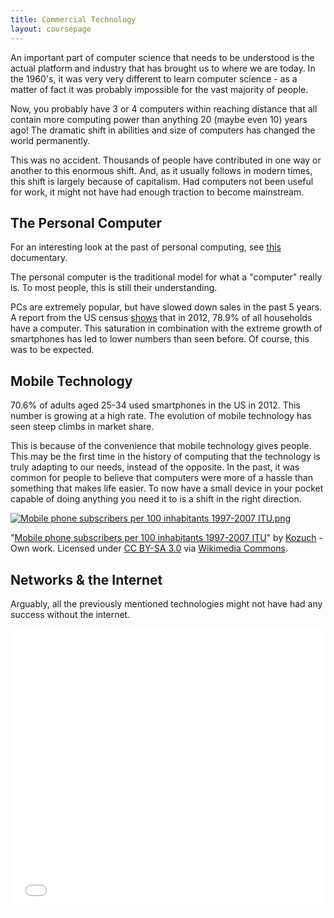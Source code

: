 ```yaml
---
title: Commercial Technology
layout: coursepage
---
```


An important part of computer science that needs to be understood is the actual platform and industry that has brought us to where we are today. In the 1960's, it was very very different to learn computer science - as a matter of fact it was probably impossible for the vast majority of people.

Now, you probably have 3 or 4 computers within reaching distance that all contain more computing power than anything 20 (maybe even 10) years ago! The dramatic shift in abilities and size of computers has changed the world permanently.

This was no accident. Thousands of people have contributed in one way or another to this enormous shift. And, as it usually follows in modern times, this shift is largely because of capitalism. Had computers not been useful for work, it might not have had enough traction to become mainstream.

## The Personal Computer
For an interesting look at the past of personal computing, see [this](https://www.youtube.com/watch?v=HuBXbvl1Sg4&list=PLudrw8Z7-gFa7Is4YZitOF7-AfLl2u8IA) documentary.

The personal computer is the traditional model for what a "computer" really is. To most people, this is still their understanding.

PCs are extremely popular, but have slowed down sales in the past 5 years. A report from the US census [shows](http://www.census.gov/hhes/computer/files/2012/Computer_Use_Infographic_FINAL.pdf) that in 2012, 78.9% of all households have a computer. This saturation in combination with the extreme growth of smartphones has led to lower numbers than seen before. Of course, this was to be expected. 

## Mobile Technology
70.6% of adults aged 25-34 used smartphones in the US in 2012. This number is growing at a high rate. The evolution of mobile technology has seen steep climbs in market share.

This is because of the convenience that mobile technology gives people. This may be the first time in the history of computing that the technology is truly adapting to our needs, instead of the opposite. In the past, it was common for people to believe that computers were more of a hassle than something that makes life easier. To now have a small device in your pocket capable of doing anything you need it to is a shift in the right direction.

<div class="credited">
    <a href="http://commons.wikimedia.org/wiki/File:Mobile_phone_subscribers_per_100_inhabitants_1997-2007_ITU.png#mediaviewer/File:Mobile_phone_subscribers_per_100_inhabitants_1997-2007_ITU.png">
        <img src="http://upload.wikimedia.org/wikipedia/commons/1/19/Mobile_phone_subscribers_per_100_inhabitants_1997-2007_ITU.png" alt="Mobile phone subscribers per 100 inhabitants 1997-2007 ITU.png">
    </a>
    <p>"<a href="http://commons.wikimedia.org/wiki/File:Mobile_phone_subscribers_per_100_inhabitants_1997-2007_ITU.png#mediaviewer/File:Mobile_phone_subscribers_per_100_inhabitants_1997-2007_ITU.png">Mobile phone subscribers per 100 inhabitants 1997-2007 ITU</a>" by <a href="//en.wikipedia.org/wiki/en:User:Kozuch" class="extiw" title="w:en:User:Kozuch">Kozuch</a> - <span class="int-own-work">Own work</span>. Licensed under <a href="http://creativecommons.org/licenses/by-sa/3.0" title="Creative Commons Attribution-Share Alike 3.0">CC BY-SA 3.0</a> via <a href="//commons.wikimedia.org/wiki/">Wikimedia Commons</a>.
</div>

## Networks & the Internet
Arguably, all the previously mentioned technologies might not have had any success without the internet.

<div class="video-container">
<iframe width="100%" height="450" src="//www.youtube.com/embed/9hIQjrMHTv4" frameborder="0" allowfullscreen></iframe>
</div>

